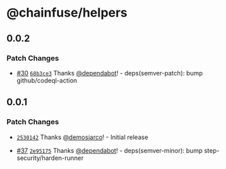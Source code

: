 # @chainfuse/helpers

## 0.0.2

### Patch Changes

-   [#30](https://github.com/ChainFuse/packages/pull/30) [`68b3ce3`](https://github.com/ChainFuse/packages/commit/68b3ce345877e3f160cf19eb313d27fe11c44c33) Thanks [@dependabot](https://github.com/apps/dependabot)! - deps(semver-patch): bump github/codeql-action

## 0.0.1

### Patch Changes

-   [`2530142`](https://github.com/ChainFuse/packages/commit/2530142143d4c3afd5283928d9f7dca314cba48c) Thanks [@demosjarco](https://github.com/demosjarco)! - Initial release

-   [#37](https://github.com/ChainFuse/packages/pull/37) [`2e95175`](https://github.com/ChainFuse/packages/commit/2e95175a28977c52b32e826f50e52506b00fbf05) Thanks [@dependabot](https://github.com/apps/dependabot)! - deps(semver-minor): bump step-security/harden-runner
